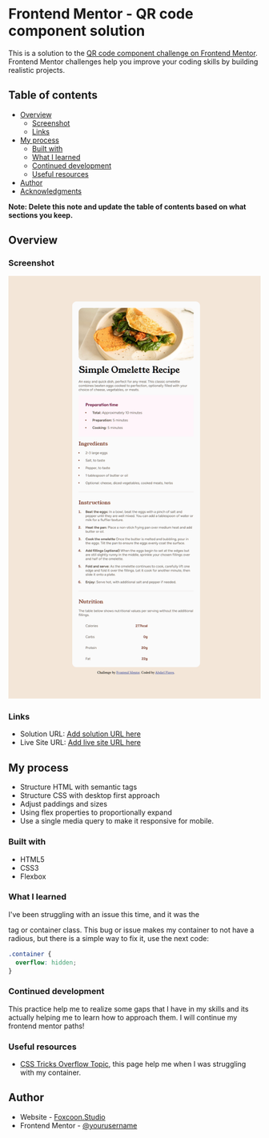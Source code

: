 # Frontend Mentor - QR code component solution

This is a solution to the [QR code component challenge on Frontend Mentor](https://www.frontendmentor.io/challenges/qr-code-component-iux_sIO_H). Frontend Mentor challenges help you improve your coding skills by building realistic projects.

## Table of contents

- [Overview](#overview)
  - [Screenshot](#screenshot)
  - [Links](#links)
- [My process](#my-process)
  - [Built with](#built-with)
  - [What I learned](#what-i-learned)
  - [Continued development](#continued-development)
  - [Useful resources](#useful-resources)
- [Author](#author)
- [Acknowledgments](#acknowledgments)

**Note: Delete this note and update the table of contents based on what sections you keep.**

## Overview

### Screenshot

![Recipe Page](./design/recipe.png)

### Links

- Solution URL: [Add solution URL here](https://github.com/fm-challenges-abdiel/recipe-page)
- Live Site URL: [Add live site URL here](https://fm-challenges-abdiel.github.io/recipe-page/)

## My process

- Structure HTML with semantic tags
- Structure CSS with desktop first approach
- Adjust paddings and sizes
- Using flex properties to proportionally expand
- Use a single media query to make it responsive for mobile.

### Built with

- HTML5
- CSS3
- Flexbox

### What I learned

I've been struggling with an issue this time, and it was the <main> tag or container class. This bug or issue makes my container to not have a radious, but there is a simple way to fix it,
use the next code:

```CSS
.container {
  overflow: hidden;
}
```

### Continued development

This practice help me to realize some gaps that I have in my skills and its actually helping me to learn how to approach them. I will continue my frontend mentor paths!

### Useful resources

- [CSS Tricks Overflow Topic](https://css-tricks.com/preventing-child-background-overflow-with-inherited-border-radii/), this page help me when I was struggling with my container.

## Author

- Website - [Foxcoon.Studio](https://www.foxcoon.studio)
- Frontend Mentor - [@yourusername](https://www.frontendmentor.io/profile/abdiel-code)
